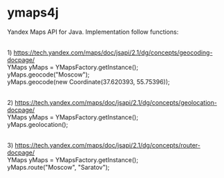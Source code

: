 # ymaps4j

Yandex Maps API for Java. Implementation follow functions:

<br/>1) https://tech.yandex.com/maps/doc/jsapi/2.1/dg/concepts/geocoding-docpage/
<br/>YMaps yMaps = YMapsFactory.getInstance();
<br/>yMaps.geocode("Moscow");
<br/>yMaps.geocode(new Coordinate(37.620393, 55.75396));

<br/>2) https://tech.yandex.com/maps/doc/jsapi/2.1/dg/concepts/geolocation-docpage/
<br/>YMaps yMaps = YMapsFactory.getInstance();
<br/>yMaps.geolocation();

<br/>3) https://tech.yandex.com/maps/doc/jsapi/2.1/dg/concepts/router-docpage/
<br/>YMaps yMaps = YMapsFactory.getInstance();
<br/>yMaps.route("Moscow", "Saratov");
